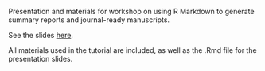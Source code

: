 Presentation and materials for workshop on using R Markdown to generate summary reports and journal-ready manuscripts.

See the slides [here](http://rpubs.com/thealk/368020). 

All materials used in the tutorial are included, as well as the .Rmd file for the presentation slides.
